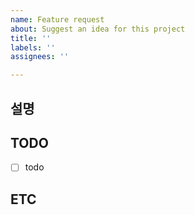 ```yaml
---
name: Feature request
about: Suggest an idea for this project
title: ''
labels: ''
assignees: ''

---
```


## 설명

## TODO
- [ ] todo

## ETC
